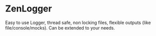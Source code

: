 # ZenLogger
Easy to use Logger, thread safe, non locking files, flexible outputs (like file/console/mocks). Can be extended to your needs.
